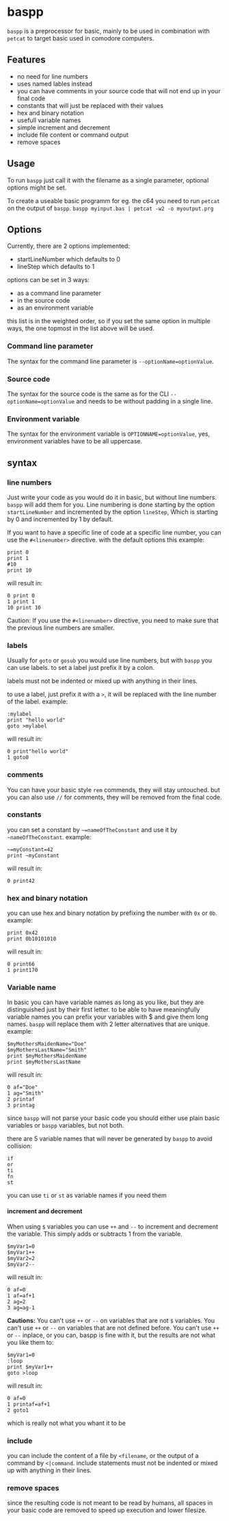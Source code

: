 # baspp

`baspp` is a preprocessor for basic, mainly to be used in combination with `petcat` to target basic used in comodore computers.

## Features

- no need for line numbers
- uses named lables instead
- you can have comments in your source code that will not end up in your final code
- constants that will just be replaced with their values
- hex and binary notation
- usefull variable names
- simple increment and decrement
- include file content or command output
- remove spaces

## Usage

To run `baspp` just call it with the filename as a single parameter, optional options might be set.

To create a useable basic programm for eg. the c64 you need to run `petcat` on the output of `baspp`.
`baspp myinput.bas | petcat -w2 -o myoutput.prg`

## Options

Currently, there are 2 options implemented:

- startLineNumber which defaults to 0
- lineStep which defaults to 1

options can be set in 3 ways:

- as a command line parameter
- in the source code
- as an environment variable

this list is in the weighted order, so if you set the same option in multiple ways, the one topmost in the list above will be used.

### Command line parameter

The syntax for the command line parameter is `--optionName=optionValue`.

### Source code

The syntax for the source code is the same as for the CLI `--optionName=optionValue` and needs to be without padding in a single line.

### Environment variable

The syntax for the environment variable is `OPTIONNAME=optionValue`, yes, environment variables have to be all uppercase.

## syntax

### line numbers

Just write your code as you would do it in basic, but without line numbers. `baspp` will add them for you.
Line numbering is done starting by the option `startLineNumber` and incremented by the option `lineStep`,
Which is starting by 0 and incremented by 1 by default.

If you want to have a specific line of code at a specific line number, you can use the `#<linenumber>` directive.
with the default options this example:

```basic
print 0
print 1
#10
print 10
```

will result in:

```basic
0 print 0
1 print 1
10 print 10
```

Caution: If you use the `#<linenumber>` directive, you need to make sure that
the previous line numbers are smaller.

### labels

Usually for `goto` or `gosub` you would use line numbers, but with `baspp` you can use labels.
to set a label just prefix it by a colon.

labels must not be indented or mixed up with anything in their lines.

to use a label, just prefix it with a `>`, it will be replaced with the line number of the label.
example:

```basic
:mylabel
print "hello world"
goto >mylabel
```

will result in:

```basic
0 print"hello world"
1 goto0
```

### comments

You can have your basic style `rem` commends, they will stay untouched.
but you can also use `//` for comments, they will be removed from the final code.

### constants

you can set a constant by `~=nameOfTheConstant` and use it by `~nameOfTheConstant`.
example:

```basic
~=myConstant=42
print ~myConstant
```

will result in:

```basic
0 print42
```

### hex and binary notation

you can use hex and binary notation by prefixing the number with `0x` or `0b`.
example:

```basic
print 0x42
print 0b10101010
```

will result in:

```basic
0 print66
1 print170
```

### Variable name

In basic you can have variable names as long as you like, but they are distinguished just by their first letter.
to be able to have meaningfully variable names you can prefix your variables with $ and give them long names.
`baspp` will replace them with 2 letter alternatives that are unique.
example:

```basic
$myMothersMaidenName="Doe"
$myMothersLastName="Smith"
print $myMothersMaidenName
print $myMothersLastName
```

will result in:

```basic
0 af="Doe"
1 ag="Smith"
2 printaf
3 printag
```

since `baspp` will not parse your basic code you should either use plain basic variables or `baspp` variables, but not both.

there are 5 variable names that will never be generated by `baspp` to avoid collision:

```
if
or
ti
fn
st
```

you can use `ti` or `st` as variable names if you need them

#### increment and decrement

When using `$` variables you can use `++` and `--` to increment and decrement the variable.
This simply adds or subtracts 1 from the variable.

```basic
$myVar1=0
$myVar1++
$myVar2=2
$myVar2--
```

will result in:

```basic
0 af=0
1 af=af+1
2 ag=2
3 ag=ag-1
```

**Cautions:**
You can't use `++` or `--` on variables that are not `$` variables.
You can't use `++` or `--` on variables that are not defined before.
You can't use `++` or `--` inplace, or you can, baspp is fine with it, but the results are not what you like them to:

```basic
$myVar1=0
:loop
print $myVar1++
goto >loop
```

will result in:

```basic
0 af=0
1 printaf=af+1
2 goto1
```

which is really not what you whant it to be

### include

you can include the content of a file by `<filename`,
or the output of a command by `<|command`.
include statements must not be indented or mixed up with anything in their lines.

### remove spaces

since the resulting code is not meant to be read by humans, all spaces in your basic code are removed to speed up execution and lower filesize.
